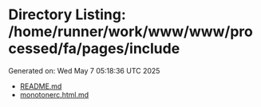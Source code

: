 # Directory Listing: /home/runner/work/www/www/processed/fa/pages/include
Generated on: Wed May  7 05:18:36 UTC 2025

- [README.md](README.md)
- [monotonerc.html.md](monotonerc.html.md)
